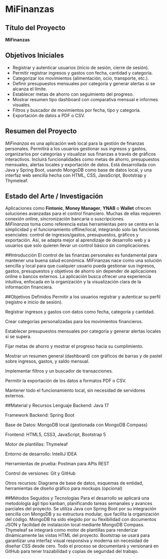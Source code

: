 # MiFinanzas

## Título del Proyecto  
**MiFinanzas**



##  Objetivos Iniciales

- Registrar y autenticar usuarios (inicio de sesión, cierre de sesión).
- Permitir registrar ingresos y gastos con fecha, cantidad y categoría.
- Categorizar los movimientos (alimentación, ocio, transporte, etc.).
- Definir presupuestos mensuales por categoría y generar alertas si se alcanza el límite.
- Establecer metas de ahorro con seguimiento del progreso.
- Mostrar resumen tipo dashboard con comparativa mensual e informes visuales.
- Filtros y buscador de movimientos por fecha, tipo y categoría.
- Exportación de datos a PDF o CSV.



## Resumen del Proyecto

*MiFinanzas* es una aplicación web local para la gestión de finanzas personales. Permitirá a los usuarios gestionar sus ingresos y gastos, organizarlos por categorías y visualizar sus finanzas a través de gráficos interactivos. Incluirá funcionalidades como metas de ahorro, presupuestos mensuales, alertas locales y exportación de datos. Está desarrollada con Java y Spring Boot, usando MongoDB como base de datos local, y una interfaz web sencilla hecha con HTML, CSS, JavaScript, Bootstrap y Thymeleaf.



##  Estado del Arte / Investigación

Aplicaciones como **Fintonic**, **Money Manager**, **YNAB** o **Wallet** ofrecen soluciones avanzadas para el control financiero. Muchas de ellas requieren conexión online, sincronización bancaria o suscripciones.  
*MiFinanzas* toma como referencia estas herramientas pero se centra en la simplicidad y el funcionamiento offline/local, integrando solo las funciones esenciales: control de ingresos/gastos, presupuestos, gráficos y exportación. Así, se adapta mejor al aprendizaje de desarrollo web y a usuarios que solo quieren llevar un control básico sin complicaciones.



##Introducción
El control de las finanzas personales es fundamental para mantener una buena salud económica. MiFinanzas nace como una solución sencilla y local para que cualquier usuario pueda gestionar sus ingresos, gastos, presupuestos y objetivos de ahorro sin depender de aplicaciones online o bancos externos. La aplicación busca ofrecer una experiencia intuitiva, enfocada en la organización y la visualización clara de la información financiera.


##Objetivos Definidos
Permitir a los usuarios registrar y autenticar su perfil (registro e inicio de sesión).

Registrar ingresos y gastos con datos como fecha, categoría y cantidad.

Crear categorías personalizadas para los movimientos financieros.

Establecer presupuestos mensuales por categoría y generar alertas locales si se supera.

Fijar metas de ahorro y mostrar el progreso hacia su cumplimiento.

Mostrar un resumen general (dashboard) con gráficos de barras y de pastel sobre ingresos, gastos, y saldo mensual.

Implementar filtros y un buscador de transacciones.

Permitir la exportación de los datos a formatos PDF o CSV.

Mantener todo el funcionamiento local, sin necesidad de servidores externos.



##Material y Recursos
Lenguaje Backend: Java 17

Framework Backend: Spring Boot

Base de Datos: MongoDB local (gestionada con MongoDB Compass)

Frontend: HTML5, CSS3, JavaScript, Bootstrap 5

Motor de plantillas: Thymeleaf

Entorno de desarrollo: IntelliJ IDEA

Herramientas de prueba: Postman para APIs REST

Control de versiones: Git y GitHub

Otros recursos: Diagrama de base de datos, esquemas de entidad, herramientas de diseño gráfico para mockups (opcional)



##Métodos Seguidos y Tecnologías
Para el desarrollo se aplicará una metodología ágil tipo kanban, planificando tareas semanales y avances parciales del proyecto.
Se utiliza Java con Spring Boot por su integración sencilla con MongoDB y su estructura modular, que facilita la organización del código.
MongoDB ha sido elegido por su flexibilidad con documentos JSON y facilidad de instalación local mediante MongoDB Compass.
Thymeleaf se integrará como motor de plantillas para renderizar dinámicamente las vistas HTML del proyecto.
Bootstrap se usará para garantizar una interfaz visual responsiva y moderna sin necesidad de diseñar CSS desde cero.
Todo el proceso se documentará y versionará en GitHub para tener trazabilidad y copias de seguridad del trabajo.


